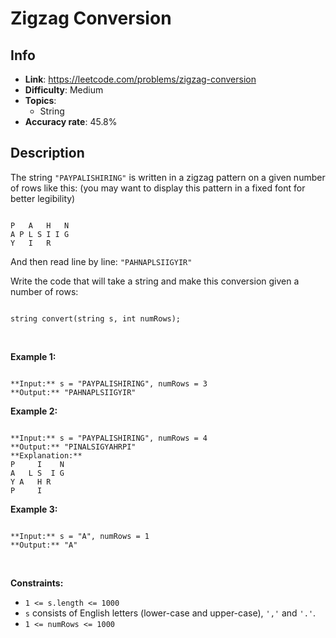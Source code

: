 # Zigzag Conversion

## Info  
- **Link**: https://leetcode.com/problems/zigzag-conversion
- **Difficulty**: Medium  
- **Topics**:   
    - String
- **Accuracy rate**: 45.8%  

## Description  
    
The string `"PAYPALISHIRING"` is written in a zigzag pattern on a given number of rows like this: (you may want to display this pattern in a fixed font for better legibility)



```

P   A   H   N
A P L S I I G
Y   I   R

```

And then read line by line: `"PAHNAPLSIIGYIR"`


Write the code that will take a string and make this conversion given a number of rows:



```

string convert(string s, int numRows);

```

 


**Example 1:**



```

**Input:** s = "PAYPALISHIRING", numRows = 3
**Output:** "PAHNAPLSIIGYIR"

```

**Example 2:**



```

**Input:** s = "PAYPALISHIRING", numRows = 4
**Output:** "PINALSIGYAHRPI"
**Explanation:**
P     I    N
A   L S  I G
Y A   H R
P     I

```

**Example 3:**



```

**Input:** s = "A", numRows = 1
**Output:** "A"

```

 


**Constraints:**


* `1 <= s.length <= 1000`
* `s` consists of English letters (lower-case and upper-case), `','` and `'.'`.
* `1 <= numRows <= 1000`


  
    